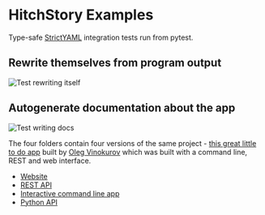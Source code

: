 # HitchStory Examples

Type-safe [StrictYAML](why/strictyaml) integration tests run from pytest.

## Rewrite themselves from program output

![Test rewriting itself](https://hitchdev-videos.netlify.app/rewrite-demo.gif)

## Autogenerate documentation about the app

![Test writing docs](https://hitchdev-videos.netlify.app/rewrite-docs-demo.gif)

The four folders contain four versions of the same project -
[this great little to do app](https://github.com/ovinokurov/ToDo)
built by [Oleg Vinokurov](https://github.com/ovinokurov) which was built
with a command line, REST and web interface.

* [Website](https://github.com/hitchdev/hitchstory/tree/master/examples/website)
* [REST API](https://github.com/hitchdev/hitchstory/tree/master/examples/restapi)
* [Interactive command line app](https://github.com/hitchdev/hitchstory/tree/master/examples/commandline)
* [Python API](https://github.com/hitchdev/hitchstory/tree/master/examples/pythonapi)

